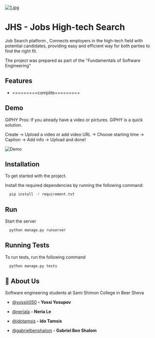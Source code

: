 
[![1.jpg](https://i.postimg.cc/SKPp7J44/1.jpg)](https://postimg.cc/Y4QVt2jD)


# JHS - Jobs High-tech Search


Job Search platform , Connects employers in the high-tech field with potential candidates, providing easy and efficient way for both parties to find the right fit.




The project was prepared as part of the "Fundamentals of Software Engineering"


## Features

- =========complite=========


## Demo

GIPHY
Pros: If you already have a video or pictures. GIPHY is a quick solution.

Create → Upload a video or add video URL → Choose starting time → Caption → Add info -> Upload and done!


![Demo](https://miro.medium.com/max/640/1*4UBX8NcVOoENInRp6fNkVw.gif)
## Installation

To get started with the project.

Install the required dependencies by running the following command:  

```bash
  pip install -r requirement.txt
```
    
## Run

Start the server

```bash
  python manage.py runserver
```


## Running Tests

To run tests, run the following command

```bash
  python manage.py tests
```


## 🚀 About Us
Software engineering students at Sami Shimon College in Beer Sheva

- [@yossiii050](https://github.com/yossiii050) **- Yossi Yosupov**

- [@neriala](https://github.com/neriala) **- Neria Le**

- [@idotamsis](https://github.com/idotamsis) **- Ido Tamsis**

- [@gabrielbenshalom](https://github.com/gabrielbenshalom) **- Gabriel Ben Shalom**